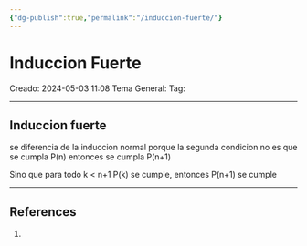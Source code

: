 ```yaml
---
{"dg-publish":true,"permalink":"/induccion-fuerte/"}
---
```



# Induccion Fuerte
Creado: 2024-05-03 11:08
Tema General:
Tag:


___
## Induccion fuerte

se diferencia de la induccion normal porque la segunda condicion no es que se cumpla P(n) entonces se cumpla P(n+1)

Sino que para todo k < n+1 P(k) se cumple, entonces P(n+1) se cumple
___
## References
1.